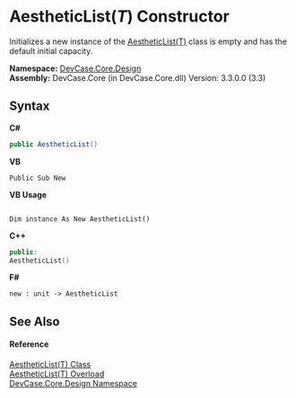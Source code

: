 # AestheticList(*T*) Constructor 
 

Initializes a new instance of the <a href="T_DevCase_Core_Design_AestheticList_1">AestheticList(T)</a> class is empty and has the default initial capacity.

**Namespace:**&nbsp;<a href="N_DevCase_Core_Design">DevCase.Core.Design</a><br />**Assembly:**&nbsp;DevCase.Core (in DevCase.Core.dll) Version: 3.3.0.0 (3.3)

## Syntax

**C#**<br />
``` C#
public AestheticList()
```

**VB**<br />
``` VB
Public Sub New
```

**VB Usage**<br />
``` VB Usage

Dim instance As New AestheticList()
```

**C++**<br />
``` C++
public:
AestheticList()
```

**F#**<br />
``` F#
new : unit -> AestheticList
```


## See Also


#### Reference
<a href="T_DevCase_Core_Design_AestheticList_1">AestheticList(T) Class</a><br /><a href="Overload_DevCase_Core_Design_AestheticList_1__ctor">AestheticList(T) Overload</a><br /><a href="N_DevCase_Core_Design">DevCase.Core.Design Namespace</a><br />